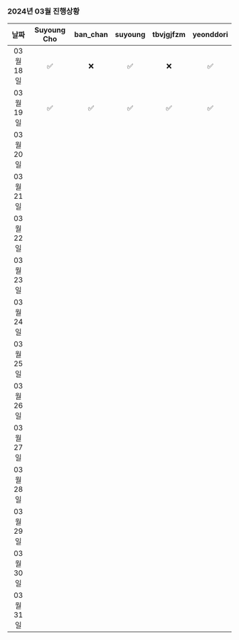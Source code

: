 ### 2024년 03월 진행상황
| 날짜 | Suyoung Cho | ban_chan | suyoung | tbvjgjfzm | yeonddori |
|:---:|:---:|:---:|:---:|:---:|:---:|
| 03월 18일 | ✅ | ❌ | ✅ | ❌ | ✅ |
| 03월 19일 | ✅ | ✅ | ✅ | ✅ | ✅ |
| 03월 20일 | | | | | |
| 03월 21일 | | | | | |
| 03월 22일 | | | | | |
| 03월 23일 | | | | | |
| 03월 24일 | | | | | |
| 03월 25일 | | | | | |
| 03월 26일 | | | | | |
| 03월 27일 | | | | | |
| 03월 28일 | | | | | |
| 03월 29일 | | | | | |
| 03월 30일 | | | | | |
| 03월 31일 | | | | | |
